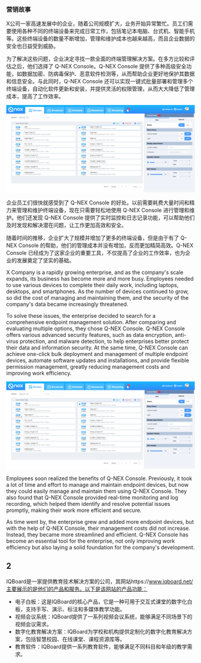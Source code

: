 ### 营销故事

X公司一家高速发展中的企业，随着公司规模扩大，业务开始异常繁忙。员工们需要使用各种不同的终端设备来完成日常工作，包括笔记本电脑、台式机、智能手机等。这些终端设备的数量不断增加，管理和维护成本也越来越高，而且企业数据的安全也日益受到威胁。

为了解决这些问题，企业决定寻找一款全面的终端管理解决方案。在多方比较和评估之后，他们选择了 Q-NEX Console。Q-NEX Console 提供了多种高级安全功能，如数据加密、防病毒保护、恶意软件检测等，从而帮助企业更好地保护其数据和信息安全。与此同时，Q-NEX Console 还可以实现一键式批量部署和管理多个终端设备，自动化软件更新和安装，并提供灵活的权限管理，从而大大降低了管理成本，提高了工作效率。

<img src="./img/Console002.png" alt="img" style="zoom:80%;" />

企业员工们很快就感受到了 Q-NEX Console 的好处。以前需要耗费大量时间和精力来管理和维护终端设备，现在只需要轻松地使用 Q-NEX Console 进行管理和维护。他们还发现 Q-NEX Console 提供了实时监控和日志记录功能，可以帮助他们及时发现和解决潜在问题，让工作更加高效和安全。

随着时间的推移，企业扩大了规模并增加了更多的终端设备，但是由于有了 Q-NEX Console 的帮助，他们的管理成本并没有增加，反而更加精简高效。Q-NEX Console 已经成为了这家企业的重要工具，不仅提高了企业的工作效率，也为企业的发展奠定了坚实的基础。



X Company is a rapidly growing enterprise, and as the company's scale expands, its business has become more and more busy. Employees needed to use various devices to complete their daily work, including laptops, desktops, and smartphones. As the number of devices continued to grow, so did the cost of managing and maintaining them, and the security of the company's data became increasingly threatened.

To solve these issues, the enterprise decided to search for a comprehensive endpoint management solution. After comparing and evaluating multiple options, they chose Q-NEX Console. Q-NEX Console offers various advanced security features, such as data encryption, anti-virus protection, and malware detection, to help enterprises better protect their data and information security. At the same time, Q-NEX Console can achieve one-click bulk deployment and management of multiple endpoint devices, automate software updates and installations, and provide flexible permission management, greatly reducing management costs and improving work efficiency.

<img src="./img/Console002.png" alt="img" style="zoom:80%;" />

Employees soon realized the benefits of Q-NEX Console. Previously, it took a lot of time and effort to manage and maintain endpoint devices, but now they could easily manage and maintain them using Q-NEX Console. They also found that Q-NEX Console provided real-time monitoring and log recording, which helped them identify and resolve potential issues promptly, making their work more efficient and secure.

As time went by, the enterprise grew and added more endpoint devices, but with the help of Q-NEX Console, their management costs did not increase. Instead, they became more streamlined and efficient. Q-NEX Console has become an essential tool for the enterprise, not only improving work efficiency but also laying a solid foundation for the company's development.





## 2

IQBoard是一家提供教育技术解决方案的公司，其网站https://www.iqboard.net/主要展示的是他们的产品和服务。以下是该网站的产品功能：

- 电子白板：这是IQBoard的核心产品，它是一种可用于交互式课堂的数字化白板，支持手写、演示、标注和多媒体教学功能。
- 视频会议系统：IQBoard提供了一系列视频会议系统，能够满足不同场景下的视频会议需求。
- 数字化教育解决方案：IQBoard为学校和机构提供定制化的数字化教育解决方案，包括智慧校园、在线课堂、课程资源库等。
- 教育软件：IQBoard提供一系列教育软件，能够满足不同科目和年级的教学需求。